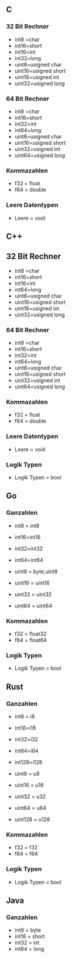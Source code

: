 ## C
### 32 Bit Rechner
* int8 =char
* int16=short
* int16=int
* int32=long
* uint8=usigned char
* uint16=usigned short
* uint16=usigned int
* uint32=usigned long


### 64 Bit Rechner
* int8 =char
* int16=short
* int32=int
* int64=long
* uint8=usigned char
* uint16=usigned short
* uint32=usigned int
* uint64=usigned long

### Kommazahlen

* f32 = float
* f64 = double

### Leere Datentypen

* Leere = void

## C++ 
## 32 Bit Rechner
* int8 =char
* int16=short
* int16=int
* int64=long
* uint8=usigned char
* uint16=usigned short
* uint16=usigned int
* uint32=usigned long


### 64 Bit Rechner
* int8 =char
* int16=short
* int32=int
* int64=long
* uint8=usigned char
* uint16=usigned short
* uint32=usigned int
* uint64=usigned long

### Kommazahlen

* f32 = float
* f64 = double

### Leere Datentypen

* Leere = void

### Logik Typen

* Logik Typen = bool


## Go
### Ganzahlen
* int8 = int8
* int16=int16
* int32=int32
* int64=int64


* uint8 = byte,uint8
* uint16 = uint16
* uint32 = uint32
* uint64 = uint64

### Kommazahlen

* f32 = float32
* f64 = float64

### Logik Typen

* Logik Typen = bool

## Rust

### Ganzahlen
* int8 = i8
* int16=i16
* int32=i32
* int64=i64
* int128=i128


* uint8 = u8
* uint16 = u16
* uint32 = u32
* uint64 = u64
* uint128 = u128

### Kommazahlen

* f32 = f32
* f64 = f64
### Logik Typen

* Logik Typen = bool
## Java

### Ganzahlen

* int8 = byte
* int16 = short
* int32 = int
* int64 = long